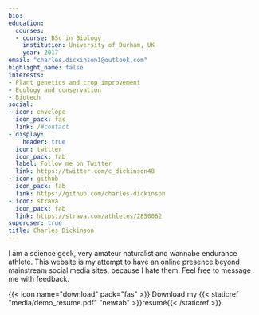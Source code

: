 ```yaml
---
bio: 
education:
  courses:
  - course: BSc in Biology
    institution: University of Durham, UK
    year: 2017
email: "charles.dickinson1@outlook.com"
highlight_name: false
interests:
- Plant genetics and crop improvement
- Ecology and conservation
- Biotech
social:
- icon: envelope
  icon_pack: fas
  link: /#contact
- display:
    header: true
  icon: twitter
  icon_pack: fab
  label: Follow me on Twitter
  link: https://twitter.com/c_dickinson48
- icon: github
  icon_pack: fab
  link: https://github.com/charles-dickinson
- icon: strava
  icon_pack: fab
  link: https://strava.com/athletes/2850062
superuser: true
title: Charles Dickinson
---
```

I am a science geek, very amateur naturalist and wannabe endurance athlete. This website is my attempt to have an online presence beyond mainstream social media sites, because I hate them. Feel free to message me with feedback.


{{< icon name="download" pack="fas" >}} Download my {{< staticref "media/demo_resume.pdf" "newtab" >}}resumé{{< /staticref >}}.
